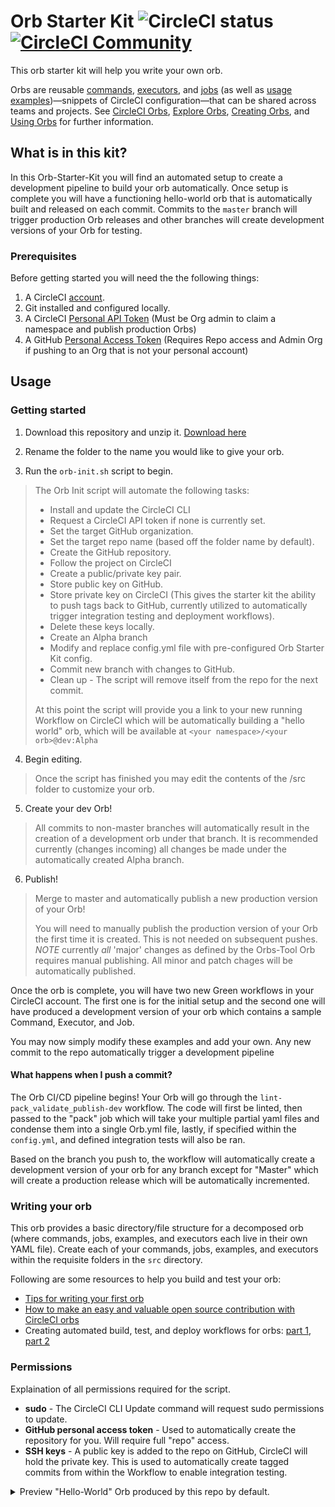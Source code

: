 # Orb Starter Kit ![CircleCI status](https://circleci.com/gh/CircleCI-Public/orb-starter-kit.svg "CircleCI status") [![CircleCI Community](https://img.shields.io/badge/community-CircleCI%20Discuss-343434.svg)](https://discuss.circleci.com/c/ecosystem/orbs)

This orb starter kit will help you write your own orb.

Orbs are reusable [commands](https://circleci.com/docs/2.0/reusing-config/#authoring-reusable-commands), [executors](https://circleci.com/docs/2.0/reusing-config/#authoring-reusable-executors), and [jobs](https://circleci.com/docs/2.0/reusing-config/#jobs-defined-in-an-orb) (as well as [usage examples](https://github.com/CircleCI-Public/config-preview-sdk/blob/v2.1/docs/usage-examples.md))—snippets of CircleCI configuration—that can be shared across teams and projects. See [CircleCI Orbs](https://circleci.com/orbs), [Explore Orbs](https://circleci.com/orbs/registry), [Creating Orbs](https://circleci.com/docs/2.0/creating-orbs), and [Using Orbs](https://circleci.com/docs/2.0/using-orbs) for further information.

## What is in this kit?

In this Orb-Starter-Kit you will find an automated setup to create a development pipeline to build your orb automatically. Once setup is complete you will have a functioning hello-world orb that is automatically built and released on each commit. Commits to the `master` branch will trigger production Orb releases and other branches will create development versions of your Orb for testing.

### Prerequisites

Before getting started you will need the the following things:
1. A CircleCI [account](https://circleci.com/signup/).
2. Git installed and configured locally.
3. A CircleCI [Personal API Token](https://circleci.com/docs/2.0/managing-api-tokens/#creating-a-personal-api-token) (Must be Org admin to claim a namespace and publish production Orbs)
4. A GitHub [Personal Access Token](https://help.github.com/en/articles/creating-a-personal-access-token-for-the-command-line) (Requires Repo access and Admin Org if pushing to an Org that is not your personal account)


## Usage

### Getting started
1. Download this repository and unzip it. [Download here](https://github.com/CircleCI-Public/orb-starter-kit/archive/master.zip)

2. Rename the folder to the name you would like to give your orb.

3. Run the `orb-init.sh` script to begin.
> The Orb Init script will automate the following tasks:
>  * Install and update the CircleCI CLI
> * Request a CircleCI API token if none is currently set.
> * Set the target GitHub organization.
> * Set the target repo name (based off the folder name by default).
> * Create the GitHub repository.
> * Follow the project on CircleCI
> * Create a public/private key pair.
> * Store public key on GitHub.
> * Store private key on CircleCI (This gives the starter kit the ability to push tags back to GitHub, currently utilized to automatically trigger integration testing and deployment workflows).
>  * Delete these keys locally.
>  * Create an Alpha branch
>  * Modify and replace config.yml file with pre-configured Orb Starter Kit config.
>  * Commit new branch with changes to GitHub.
>  * Clean up - The script will remove itself from the repo for the next commit.
>
> At this point the script will provide you a link to your new running Workflow on CircleCI which will be automatically building a "hello world" orb, which will be available at `<your namespace>/<your orb>@dev:Alpha`
  

4. Begin editing.
> Once the script has finished you may edit the contents of the /src folder to customize your orb.

5. Create your dev Orb!
> All commits to non-master branches will automatically result in the creation of a development orb under that branch. It is recommended currently (changes incoming) all changes be made under the automatically created Alpha branch.

6. Publish!
> Merge to master and automatically publish a new production version of your Orb!
>
> You will need to manually publish the production version of your Orb the first time it is created. This is not needed on subsequent pushes. *NOTE* currently _all_ 'major' changes as defined by the Orbs-Tool Orb requires manual publishing. All minor and patch chages will be automatically published.

Once the orb is complete, you will have two new Green workflows in your CircleCI account. The first one is for the initial setup and the second one will have produced a development version of your orb which contains a sample Command, Executor, and Job. 

You may now simply modify these examples and add your own. Any new commit to the repo automatically trigger a development pipeline

#### What happens when I push a commit?

The Orb CI/CD pipeline begins! Your Orb will go through the `lint-pack_validate_publish-dev` workflow. The code will first be linted, then passed to the "pack" job which will take your multiple partial yaml files and condense them into a single Orb.yml file, lastly, if specified within the `config.yml`, and defined integration tests will also be ran.

Based on the branch you push to, the workflow will automatically create a development version of your orb for any branch except for "Master" which will create a production release which will be automatically incremented.

### Writing your orb
This orb provides a basic directory/file structure for a decomposed orb (where commands, jobs, examples, and executors each live in their own YAML file). Create each of your commands, jobs, examples, and executors within the requisite folders in the `src` directory.

Following are some resources to help you build and test your orb:

- [Tips for writing your first orb](https://circleci.com/blog/tips-for-writing-your-first-orb/)
- [How to make an easy and valuable open source contribution with CircleCI orbs](https://circleci.com/blog/how-to-make-an-easy-and-valuable-open-source-contribution-with-circleci-orbs/)
- Creating automated build, test, and deploy workflows for orbs: [part 1](https://circleci.com/blog/creating-automated-build-test-and-deploy-workflows-for-orbs/), [part 2](https://circleci.com/blog/creating-automated-build-test-and-deploy-workflows-for-orbs-part-2/)

### Permissions

Explaination of all permissions required for the script.

* **sudo** - The CircleCI CLI Update command will request sudo permissions to update.
* **GitHub personal access token** - Used to automatically create the repository for you. Will require full "repo" access.
* **SSH keys** - A public key is added to the repo on GitHub, CircleCI will hold the private key. This is used to automatically create tagged commits from within the Workflow to enable integration testing.

<details>
<Summary>Preview "Hello-World" Orb produced by this repo by default.</Summary>

```yaml
commands:
  greet:
    description: |
      Replace this text with a description for this command. # What will this command do? # Descriptions should be short, simple, and clear.
    parameters:
      greeting:
        default: Hello
        description: Select a proper greeting
        type: string
    steps:
    - run:
        command: echo << parameters.greeting >> world
        name: Hello World
description: |
  Sample orb description # What will your orb allow users to do? # Descriptions should be short, simple, and clear.
examples:
  example:
    description: |
      Sample example description. # What will this example document? # Descriptions should be short, simple, and clear.
    usage:
      jobs:
        build:
          machine: true
          steps:
          - foo/hello:
              username: Anna
      orbs:
        foo: bar/foo@1.2.3
      version: 2.1
executors:
  default:
    description: |
      This is a sample executor using Docker and Node. # What is this executor? # Descriptions should be short, simple, and clear.
    docker:
    - image: circleci/node:<<parameters.tag>>
    parameters:
      tag:
        default: latest
        description: |
          Pick a specific circleci/node image variant: https://hub.docker.com/r/circleci/node/tags
        type: string
jobs:
  hello:
    description: |
      # What will this job do? # Descriptions should be short, simple, and clear.
    executor: default
    parameters:
      greeting:
        default: Hello
        description: Select a proper greeting
        type: string
    steps:
    - greet:
        greeting: << parameters.greeting >>
orbs:
  hello: circleci/hello-build@0.0.5
version: 2.1
```

</details>
